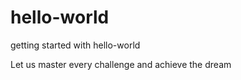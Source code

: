 # hello-world
getting started with hello-world

Let us master every challenge and achieve the dream
